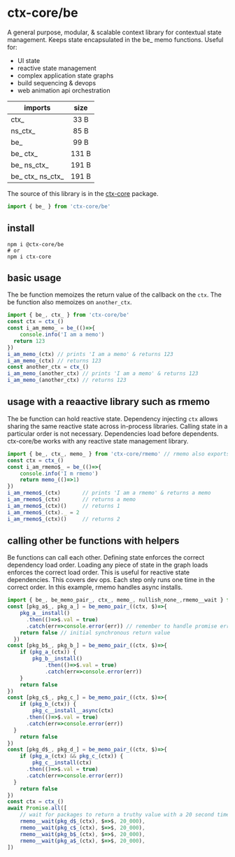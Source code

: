 # ctx-core/be

A general purpose, modular, &amp; scalable context library for contextual state management. Keeps state encapsulated in the be_ memo functions. Useful for:

* UI state
* reactive state management
* complex application state graphs
* build sequencing & devops
* web animation api orchestration

| imports          | size  |
|------------------|:-----:|
| ctx_             | 33 B  |
| ns_ctx_          | 85 B  |
| be_              | 99 B  |
| be_ ctx_         | 131 B |
| be_ ns_ctx_      | 191 B |
| be_ ctx_ ns_ctx_ | 191 B |

The source of this library is in the [ctx-core](https://github.com/ctx-core/ctx-core) package.

```ts
import { be_ } from 'ctx-core/be'
``` 

## install

```shell
npm i @ctx-core/be
# or
npm i ctx-core 
```

## basic usage

The be function memoizes the return value of the callback on the `ctx`. The be function also memoizes on `another_ctx`.

[//]: @formatter:off
```ts
import { be_, ctx_ } from 'ctx-core/be'
const ctx = ctx_()
const i_am_memo_ = be_(()=>{
	console.info('I am a memo')
  return 123
})
i_am_memo_(ctx) // prints 'I am a memo' & returns 123
i_am_memo_(ctx) // returns 123
const another_ctx = ctx_()
i_am_memo_(another_ctx) // prints 'I am a memo' & returns 123
i_am_memo_(another_ctx) // returns 123
```
[//]: @formatter:on

## usage with a reaactive library such as rmemo

The be function can hold reactive state. Dependency injecting `ctx` allows sharing the same reactive state across in-process libraries. Calling state in a particular order is not necessary. Dependencies load before dependents. ctx-core/be works with any reactive state management library.

[//]: @formatter:off
```ts
import { be_, ctx_, memo_ } from 'ctx-core/rmemo' // rmemo also exports be_ & ctx_
const ctx = ctx_()
const i_am_rmemo$_ = be_(()=>{
	console.info('I m rmemo')
	return memo_(()=>1)
})
i_am_rmemo$_(ctx)       // prints 'I am a rmemo' & returns a memo
i_am_rmemo$_(ctx)       // returns a memo
i_am_rmemo$_(ctx)()     // returns 1
i_am_rmemo$_(ctx)._ = 2 
i_am_rmemo$_(ctx)()     // returns 2
```
[//]: @formatter:on

## calling other be functions with helpers

Be functions can call each other. Defining state enforces the correct dependency load order. Loading any piece of state in the graph loads enforces the correct load order. This is useful for reactive state dependencies. This covers dev ops. Each step only runs one time in the correct order. In this example, rmemo handles async installs.

[//]: @formatter:off
```ts
import { be_, be_memo_pair_, ctx_, memo_, nullish_none_,rmemo__wait } from 'ctx-core/rmemo' // rmemo also exports be_ & ctx_
const [pkg_a$_, pkg_a_] = be_memo_pair_((ctx, $)=>{
    pkg_a__install()
      .then(()=>$.val = true)
      .catch(err=>console.error(err)) // remember to handle promise errors
    return false // initial synchronous return value
  })
const [pkg_b$_, pkg_b_] = be_memo_pair_((ctx, $)=>{
	if (pkg_a_(ctx)) {
		pkg_b__install()
			.then(()=>$.val = true)
			.catch(err=>console.error(err))
	}
	return false
})
const [pkg_c$_, pkg_c_] = be_memo_pair_((ctx, $)=>{
	if (pkg_b_(ctx)) {
		pkg_c__install__async(ctx)
      .then(()=>$.val = true)
      .catch(err=>console.error(err))
  }
	return false
})
const [pkg_d$_, pkg_d_] = be_memo_pair_((ctx, $)=>{
	if (pkg_a_(ctx) && pkg_c_(ctx)) {
		pkg_c__install(ctx)
      .then(()=>$.val = true)
      .catch(err=>console.error(err))
  }
	return false
})
const ctx = ctx_()
await Promise.all([
	// wait for packages to return a truthy value with a 20 second timeout. Even if the packages called out of order, the installations will occur in the correct order exactly 1 time.
	rmemo__wait(pkg_d$_(ctx), $=>$, 20_000),
	rmemo__wait(pkg_c$_(ctx), $=>$, 20_000),
	rmemo__wait(pkg_b$_(ctx), $=>$, 20_000),
	rmemo__wait(pkg_a$_(ctx), $=>$, 20_000),
])
```
[//]: @formatter:on
